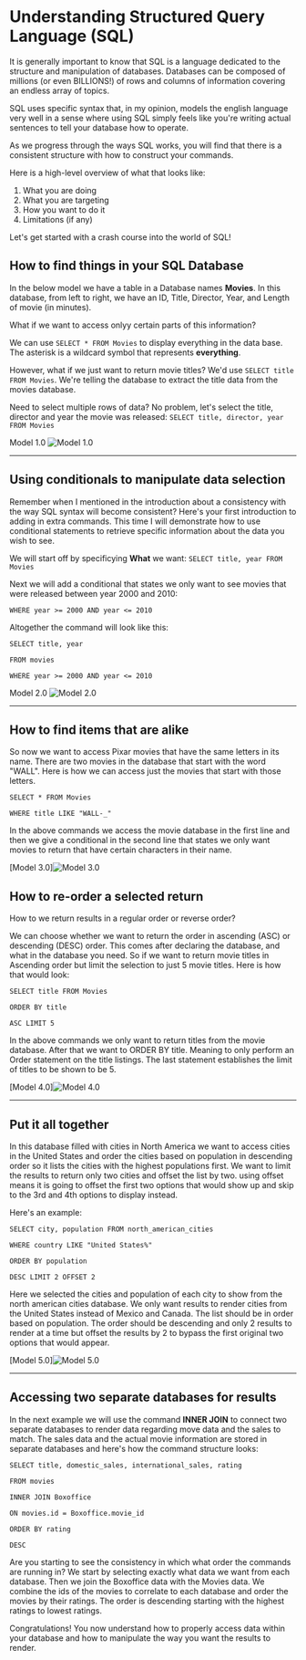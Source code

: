 # Understanding Structured Query Language (SQL)

It is generally important to know that SQL is a language dedicated to the structure and manipulation of databases. Databases can be composed of millions (or even BILLIONS!) of rows and columns of information covering an endless array of topics.

SQL uses specific syntax that, in my opinion, models the english language very well in a sense where using SQL simply feels like you're writing actual sentences to tell your database how to operate.

As we progress through the ways SQL works, you will find that there is a consistent structure with how to construct your commands.

Here is a high-level overview of what that looks like:

1. What you are doing
2. What you are targeting
3. How you want to do it
4. Limitations (if any)

Let's get started with a crash course into the world of SQL!

## How to **find** things in your SQL Database

In the below model we have a table in a Database names **Movies**. In this database, from left to right, we have an ID, Title, Director, Year, and Length of movie (in minutes).

What if we want to access onlyy certain parts of this information?

We can use `SELECT * FROM Movies` to display everything in the data base. The asterisk is a wildcard symbol that represents **everything**.

However, what if we just want to return movie titles?
We'd use `SELECT title FROM Movies`. We're telling the database to extract the title data from the movies database.

Need to select multiple rows of data? No problem, let's select the title, director and year the movie was released: `SELECT title, director, year FROM Movies`

Model 1.0 ![Model 1.0](./screenshots/SQL_E1.png)

--- 

## Using conditionals to manipulate data selection

Remember when I mentioned in the introduction about a consistency with the way SQL syntax will become consistent? Here's your first introduction to adding in extra commands. This time I will demonstrate how to use conditional statements to retrieve specific information about the data you wish to see.

We will start off by specificying **What** we want: `SELECT title, year FROM Movies`

Next we will add a conditional that states we only want to see movies that were released between year 2000 and 2010:

`WHERE year >= 2000 AND year <= 2010`

Altogether the command will look like this:

`SELECT title, year`

`FROM movies`

`WHERE year >= 2000 AND year <= 2010`

Model 2.0 ![Model 2.0](./screenshots/SQL_E2.png)

---

## How to find items that are alike

So now we want to access Pixar movies that have the same letters in its name. There are two movies in the database that start with the word "WALL". Here is how we can access just the movies that start with those letters.

`SELECT * FROM Movies`

`WHERE title LIKE "WALL-_"`

In the above commands we access the movie database in the first line and then we give a conditional in the second line that states we only want movies to return that have certain characters in their name.

[Model 3.0]![Model 3.0](./screenshots/SQL_E3.png)

## How to re-order a selected return

How to we return results in a regular order or reverse order?

We can choose whether we want to return the order in ascending (ASC) or descending (DESC) order. This comes after declaring the database, and what in the database you need. So if we want to return movie titles in Ascending order but limit the selection to just 5 movie titles. Here is how that would look:

`SELECT title FROM Movies`

`ORDER BY title`

`ASC LIMIT 5`

In the above commands we only want to return titles from the movie database. After that we want to ORDER BY title. Meaning to only perform an Order statement on the title listings. The last statement establishes the limit of titles to be shown to be 5.

[Model 4.0]![Model 4.0](./screenshots/SQL_E4.png)

---

## Put it all together

In this database filled with cities in North America we want to access cities in the United States and order the cities based on population in descending order so it lists the cities with the highest populations first. We want to limit the results to return only two cities and offset the list by two. using offset means it is going to offset the first two options that would show up and skip to the 3rd and 4th options to display instead.

Here's an example:

`SELECT city, population FROM north_american_cities`

`WHERE country LIKE "United States%"`

`ORDER BY population`

`DESC LIMIT 2 OFFSET 2`

Here we selected the cities and population of each city to show from the north american cities database. We only want results to render cities from the United States instead of Mexico and Canada. The list should be in order based on population. The order should be descending and only 2 results to render at a time but offset the results by 2 to bypass the first original two options that would appear.

[Model 5.0]![Model 5.0](./screenshots/SQL_E5.png)

--- 

## Accessing two separate databases for results

In the next example we will use the command **INNER JOIN** to connect two separate databases to render data regarding move data and the sales to match.
The sales data and the actual movie information are stored in separate databases and here's how the command structure looks:

`SELECT title, domestic_sales, international_sales, rating`

`FROM movies`

`INNER JOIN Boxoffice`

`ON movies.id = Boxoffice.movie_id`

`ORDER BY rating`

`DESC`

Are you starting to see the consistency in which what order the commands are running in? We start by selecting exactly what data we want from each database. Then we join the Boxoffice data with the Movies data. We combine the ids of the movies to correlate to each database and order the movies by their ratings. The order is descending starting with the highest ratings to lowest ratings.

Congratulations! You now understand how to properly access data within your database and how to manipulate the way you want the results to render.

